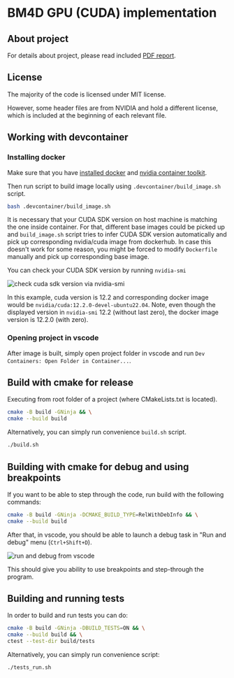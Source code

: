 # BM4D GPU (CUDA) implementation

## About project

For details about project, please read included [PDF report](https://github.com/Logrus/BM4D-GPU/blob/master/bm4d.pdf).
## License

The majority of the code is licensed under MIT license. 

However, some header files are from NVIDIA and hold a different license, which is included at the beginning of each relevant file.


## Working with devcontainer

### Installing docker

Make sure that you have [installed docker](https://docs.docker.com/engine/install/) and [nvidia container toolkit](https://docs.nvidia.com/datacenter/cloud-native/container-toolkit/latest/install-guide.html).

Then run script to build image locally using `.devcontainer/build_image.sh` script.

```bash
bash .devcontainer/build_image.sh
```

It is necessary that your CUDA SDK version on host machine is matching the one inside container.
For that, different base images could be picked up and `build_image.sh` script tries to infer
CUDA SDK version automatically and pick up corresponding nvidia/cuda image from dockerhub.
In case this doesn't work for some reason, you might be forced to modify `Dockerfile` manually and pick up corresponding base image.

You can check your CUDA SDK version by running `nvidia-smi`

![check cuda sdk version via nvidia-smi](docs/images/nvidia_version.png)

In this example, cuda version is 12.2 and corresponding docker image would be `nvidia/cuda:12.2.0-devel-ubuntu22.04`. Note, even though the displayed version in `nvidia-smi` 12.2 (without last zero), the docker image version is 12.2.0 (with zero).

### Opening project in vscode

After image is built, simply open project folder in vscode and run `Dev Containers: Open Folder in Container...`.

## Build with cmake for release

Executing from root folder of a project (where CMakeLists.txt is located).

```bash
cmake -B build -GNinja && \
cmake --build build
```

Alternatively, you can simply run convenience `build.sh` script.

```bash
./build.sh
```

## Building with cmake for debug and using breakpoints

If you want to be able to step through the code, run build with the following commands:

```bash
cmake -B build -GNinja -DCMAKE_BUILD_TYPE=RelWithDebInfo && \
cmake --build build
```

After that, in vscode, you should be able to launch a debug task in "Run and debug" menu (`Ctrl+Shift+D`).

![run and debug from vscode](docs/images/launch_salesman_debug.png)

This should give you ability to use breakpoints and step-through the program.

## Building and running tests

In order to build and run tests you can do:

```bash
cmake -B build -GNinja -DBUILD_TESTS=ON && \
cmake --build build && \
ctest --test-dir build/tests
```

Alternatively, you can simply run convenience script:

```bash
./tests_run.sh
```

